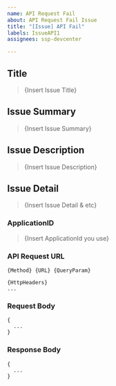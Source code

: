 ```yaml
---
name: API Request Fail
about: API Request Fail Issue
title: "[Issue] API Fail"
labels: IssueAPI1
assignees: ssp-devcenter

---
```


## Title
> {Insert Issue Title}


## Issue Summary
> {Insert Issue Summary}

## Issue Description
> {Insert Issue Description}

## Issue Detail
> {Insert Issue Detail & etc}

### ApplicationID
> {Insert ApplicationId you use}

### API Request URL
~~~
{Method} {URL} {QueryParam}

{HttpHeaders}
...
~~~

### Request Body
~~~
{
  ...
}
~~~

### Response Body
~~~
{
  ...
}
~~~
